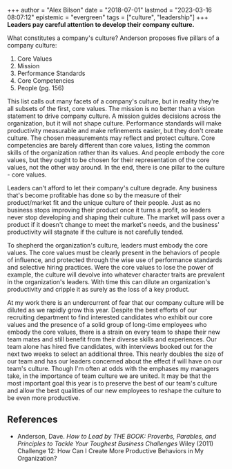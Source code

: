 +++
author = "Alex Bilson"
date = "2018-07-01"
lastmod = "2023-03-16 08:07:12"
epistemic = "evergreen"
tags = ["culture", "leadership"]
+++
**Leaders pay careful attention to develop their company culture.**

What constitutes a company's culture? Anderson proposes five pillars of a company culture:

1. Core Values
2. Mission
3. Performance Standards
4. Core Competencies
5. People (pg. 156)

This list calls out many facets of a company's culture, but in reality they're all subsets of the first, core values. The mission is no better than a vision statement to drive company culture. A mission guides decisions across the organization, but it will not shape culture. Performance standards will make productivity measurable and make refinements easier, but they don't create culture. The chosen measurements may reflect and protect culture. Core competencies are barely different than core values, listing the common skills of the organization rather than its values. And people embody the core values, but they ought to be chosen for their representation of the core values, not the other way around. In the end, there is one pillar to the culture - core values.

Leaders can't afford to let their company's culture degrade. Any business that's become profitable has done so by the measure of their product/market fit and the unique culture of their people. Just as no business stops improving their product once it turns a profit, so leaders never stop developing and shaping their culture. The market will pass over a product if it doesn't change to meet the market's needs, and the business' productivity will stagnate if the culture is not carefully tended.

To shepherd the organization's culture, leaders must embody the core values. The core values must be clearly present in the behaviors of people of influence, and protected through the wise use of performance standards and selective hiring practices. Were the core values to lose the power of example, the culture will devolve into whatever character traits are prevalent in the organization's leaders. With time this can dilute an organization's productivity and cripple it as surely as the loss of a key product.

At my work there is an undercurrent of fear that our company culture will be diluted as we rapidly grow this year. Despite the best efforts of our recruiting department to find interested candidates who exhibit our core values and the presence of a solid group of long-time employees who embody the core values, there is a strain on every team to shape their new team mates and still benefit from their diverse skills and experiences. Our team alone has hired five candidates, with interviews booked out for the next two weeks to select an additional three. This nearly doubles the size of our team and has our leaders concerned about the effect if will have on our team's culture. Though I'm often at odds with the emphases my managers take, in the importance of team culture we are united. It may be that the most important goal this year is to preserve the best of our team's culture and allow the best qualities of our new employees to reshape the culture to be even more productive.

## References

- Anderson, Dave. _How to Lead by THE BOOK: Proverbs, Parables, and Principles to Tackle Your Toughest Business Challenges_ Wiley (2011) Challenge 12: How Can I Create More Productive Behaviors in My Organization?
